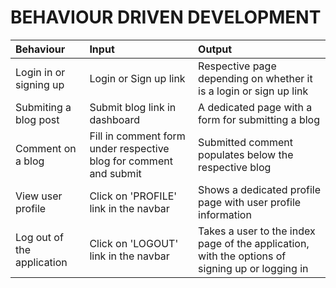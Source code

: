 # BEHAVIOUR DRIVEN DEVELOPMENT

|Behaviour|Input|Output|
|:--------|:-----|:----|
|Login in or signing up|Login or Sign up link|Respective page depending on whether it is a login or sign up link
|Submiting a blog post|Submit blog link in dashboard|A dedicated page with a form for submitting a blog
|Comment on a blog|Fill in comment form under respective blog for comment and submit|Submitted comment populates below the respective blog
|View user profile|Click on 'PROFILE' link in the navbar|Shows a dedicated profile page with user profile information|View user profile|
|Log out of the application| Click on 'LOGOUT' link in the navbar|Takes a user to the index page of the application, with the options of signing up or logging in
